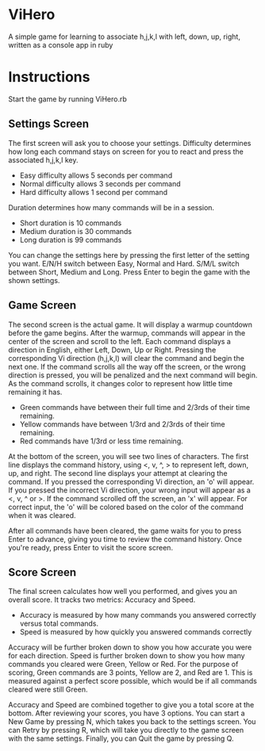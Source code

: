 ViHero
======

A simple game for learning to associate h,j,k,l with left, down, up, right, written as a console app in ruby

Instructions
======

Start the game by running ViHero.rb

Settings Screen
------

The first screen will ask you to choose your settings.
Difficulty determines how long each command stays on screen for you to react and press the associated h,j,k,l key.
* Easy difficulty allows 5 seconds per command
* Normal difficulty allows 3 seconds per command
* Hard difficulty allows 1 second per command
  
Duration determines how many commands will be in a session.
* Short duration is 10 commands
* Medium duration is 30 commands
* Long duration is 99 commands
  
You can change the settings here by pressing the first letter of the setting you want.
E/N/H switch between Easy, Normal and Hard. S/M/L switch between Short, Medium and Long.
Press Enter to begin the game with the shown settings.

Game Screen
-------

The second screen is the actual game. It will display a warmup countdown before the game begins. After the warmup,
commands will appear in the center of the screen and scroll to the left. Each command displays a direction in English,
either Left, Down, Up or Right. Pressing the corresponding Vi direction (h,j,k,l) will clear the command and begin
the next one. If the command scrolls all the way off the screen, or the wrong direction is pressed, you will be penalized
and the next command will begin. As the command scrolls, it changes color to represent how little time remaining it has.

* Green commands have between their full time and 2/3rds of their time remaining.
* Yellow commands have between 1/3rd and 2/3rds of their time remaining.
* Red commands have 1/3rd or less time remaining.

At the bottom of the screen, you will see two lines of characters. The first line displays the command history, using
<, v, ^, > to represent left, down, up, and right. The second line displays your attempt at clearing the command. If you
pressed the corresponding Vi direction, an 'o' will appear. If you pressed the incorrect Vi direction, your wrong input
will appear as a <, v, ^ or >. If the command scrolled off the screen, an 'x' will appear. For correct input, the 'o'
will be colored based on the color of the command when it was cleared.

After all commands have been cleared, the game waits for you to press Enter to advance, giving you time to review the
command history. Once you're ready, press Enter to visit the score screen.

Score Screen
--------

The final screen calculates how well you performed, and gives you an overall score. It tracks two metrics: Accuracy
and Speed. 

* Accuracy is measured by how many commands you answered correctly versus total commands.
* Speed is measured by how quickly you answered commands correctly

Accuracy will be further broken down to show you how accurate you were for each direction.
Speed is further broken down to show you how many commands you cleared were Green, Yellow or Red. For the purpose of
scoring, Green commands are 3 points, Yellow are 2, and Red are 1. This is measured against a perfect score possible,
which would be if all commands cleared were still Green.

Accuracy and Speed are combined together to give you a total score at the bottom.
After reviewing your scores, you have 3 options. You can start a New Game by pressing N, which takes you back to the
settings screen. You can Retry by pressing R, which will take you directly to the game screen with the same settings.
Finally, you can Quit the game by pressing Q.
